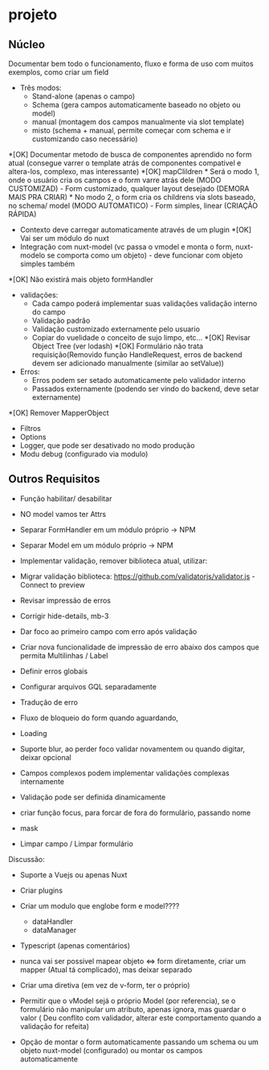 # projeto

Núcleo
------

Documentar bem todo o funcionamento, fluxo e forma de uso com muitos exemplos, como criar um field

* Três modos:
    * Stand-alone (apenas o campo)
    * Schema (gera campos automaticamente baseado no objeto ou model)
    * manual (montagem dos campos manualmente via slot template)
    * misto (schema + manual, permite começar com schema e ir customizando caso necessário)

*[OK] Documentar metodo de busca de componentes aprendido no form atual (consegue varrer o template atrás de componentes compativel e altera-los, complexo, mas interessante)
    *[OK] mapClildren
    * Será o modo 1, onde o usuário cria os campos e o form varre atrás dele (MODO CUSTOMIZAD) - Form customizado, qualquer layout desejado (DEMORA MAIS PRA CRIAR)
    * No modo 2, o form cria os childrens via slots baseado, no schema/ model (MODO AUTOMATICO) - Form simples, linear  (CRIAÇÃO RÁPIDA)
* Contexto deve carregar automaticamente através de um plugin
*[OK] Vai ser um módulo do nuxt
* Integração com nuxt-model (vc passa o vmodel e monta o form, nuxt-modelo se comporta como um objeto) - deve funcionar com objeto simples também

*[OK] Não existirá mais objeto formHandler
* validações:
    * Cada campo poderá implementar suas validações validação interno do campo
    * Validação padrão
    * Validação customizado externamente pelo usuario
    * Copiar do vuelidade o conceito de sujo limpo, etc...
*[OK] Revisar Object Tree (ver lodash)
*[OK] Formulário não trata requisição(Removido função HandleRequest, erros de backend devem ser adicionado manualmente (similar ao setValue))
* Erros:
    * Erros podem ser setado automaticamente pelo validador interno
    * Passados externamente (podendo ser vindo do backend, deve setar externamente)

*[OK] Remover MapperObject
* Filtros
* Options
* Logger, que pode ser desativado no modo produção
* Modu debug (configurado via modulo)

Outros Requisitos
-----------------

* Função habilitar/ desabilitar
* NO model vamos ter <fieldName>Attrs
* Separar FormHandler em um módulo próprio -> NPM
* Separar Model em um módulo próprio -> NPM
* Implementar validação, remover biblioteca atual, utilizar:
* Migrar validação biblioteca: https://github.com/validatorjs/validator.js - Connect to preview
* Revisar impressão de erros

* Corrigir hide-details, mb-3

* Dar foco ao primeiro campo com erro após validação
* Criar nova funcionalidade de impressão de erro abaixo dos campos que permita Multilinhas / Label
* Definir erros globais
* Configurar arquivos GQL separadamente
* Tradução de erro
* Fluxo de bloqueio do form quando aguardando,
* Loading
* Suporte blur, ao perder foco validar novamentem ou quando digitar, deixar opcional
* Campos complexos podem implementar validações complexas internamente
* Validação pode ser definida dinamicamente
* criar função focus, para forcar de fora do formulário, passando nome
* mask
* Limpar campo / Limpar formulário

Discussão:

* Suporte a Vuejs ou apenas Nuxt
* Criar plugins

* Criar um modulo que englobe form e model????
    * dataHandler
    * dataManager

* Typescript (apenas comentários)
* nunca vai ser possivel mapear objeto ⇔ form diretamente, criar um mapper (Atual tá complicado), mas deixar separado



* Criar uma diretiva (em vez de v-form, ter o próprio)
* Permitir que o vModel sejá o próprio Model (por referencia), se o formulário não manipular um atributo, apenas ignora, mas guardar o valor ( Deu conflito com validador, alterar este comportamento quando a validação for refeita)

* Opção de montar o form automaticamente passando um schema ou um objeto nuxt-model (configurado) ou montar os campos automaticamente

